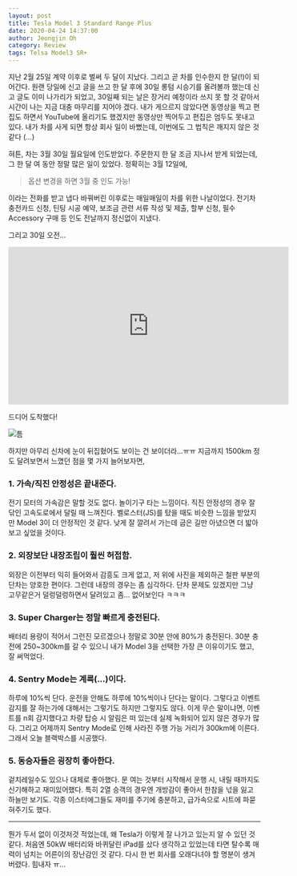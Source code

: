 ```yaml
---
layout: post
title: Tesla Model 3 Standard Range Plus
date: 2020-04-24 14:37:00
author: Jeongjin Oh
category: Review
tags: Telsa Model3 SR+
---
```


지난 2월 25일 계약 이후로 벌써 두 달이 지났다. 그리고 곧 차를 인수한지 한 달(!)이 되어간다. 원랜 당일에 신고 글을 쓰고 한 달 후에 30일 롱텀 시승기를 올려볼까 했는데 신고 글도 이미 나가리가 되었고, 30일째 되는 날은 장거리 예정이라 쓰지 못 할 것 같아서 시간이 나는 지금 대충 마무리를 지어야 겠다. 내가 게으르지 않았다면 동영상을 찍고 편집도 하면서 YouTube에 올리기도 했겠지만 동영상만 찍어두고 편집은 엄두도 못내고 있다. 내가 차를 사게 되면 항상 회사 일이 바뻤는데, 이번에도 그 법칙은 깨지지 않은 것 같다 (...)

혀튼, 차는 3월 30일 월요일에 인도받았다. 주문한지 한 달 조금 지나서 받게 되었는데, 그 한 달 여 동안 정말 많은 일이 있었다. 정확히는 3월 12일에,

> 옵션 변경을 하면 3월 중 인도 가능!

이라는 전화를 받고 냅다 바꿔버린 이후로는 매일매일이 차를 위한 나날이었다. 전기차 충전카드 신청, 틴팅 시공 예약, 보조금 관련 서류 작성 및 제출, 할부 신청, 필수 Accessory 구매 등 인도 전날까지 정신없이 지냈다.

그리고 30일 오전...

<iframe width="560" height="315" src="https://www.youtube.com/embed/fNX0KkY0RTg" frameborder="0" allow="accelerometer; autoplay; encrypted-media; gyroscope; picture-in-picture" allowfullscreen></iframe>

드디어 도착했다!

![틈](/images/2020-4-24-Tesla-Model-3-Standard-Range-Plus/1.jpg)

하지만 아무리 신차에 눈이 뒤집혔어도 보이는 건 보이더라...ㅠㅠ 지금까지 1500km 정도 달려보면서 느꼈던 점을 몇 가지 늘어보자면,

### 1. 가속/직진 안정성은 끝내준다.

전기 모터의 가속감은 말할 것도 없다. 놀이기구 타는 느낌이다. 직진 안정성의 경우 잘 닦인 고속도로에서 달릴 때 느껴진다. 벨로스터(JS)를 탔을 때도 비슷한 느낌을 받았지만 Model 3이 더 안정적인 것 같다. 낮게 잘 깔려서 가는데 굽은 길만 아녔으면 더 밟아보고 싶었을 것이다.

### 2. 외장보단 내장조립이 훨씬 허접함.

외장은 이전부터 익히 들어와서 감흥도 크게 없고, 저 위에 사진을 제외하곤 철판 부분의 단차는 양호한 편이다. 그런데 내장의 경우는 좀 심각하다. 단차 문제도 있겠지만 그냥 고무같은거 덜렁덜렁하면서 달려있고 좀... 없어보인다 ㅋㅋㅋ

### 3. Super Charger는 정말 빠르게 충전된다.

배터리 용량이 적어서 그런진 모르겠으나 정말로 30분 안에 80%가 충전된다. 30분 충전에 250~300km를 갈 수 있으니 내가 Model 3을 선택한 가장 큰 이유이기도 했고, 잘 써먹었다.

### 4. Sentry Mode는 계륵(...)이다.

하루에 10%씩 단다. 운전을 안해도 하루에 10%씩이나 단다는 말이다. 그렇다고 이벤트 감지를 잘 하는가에 대해서는 그렇기도 하지만 그렇지도 않다. 이게 무슨 말이냐면, 이벤트를 n회 감지했다고 차량 탑승 시 알림은 떠 있는데 실제 녹화되어 있지 않은 경우가 많다. 그리고 어제까지 Sentry Mode로 인해 사라진 주행 가능 거리가 300km에 이른다. 그래서 오늘 블랙박스를 시공했다.

### 5. 동승자들은 굉장히 좋아한다.

겉치레일수도 있으나 대체로 좋아했다. 문 여는 것부터 시작해서 운행 시, 내릴 때까지도 신기해하고 재미있어했다. 특히 2열 승객의 경우엔 개방감이 좋아서 한참을 넋을 잃고 하늘만 보기도. 각종 이스터에그들도 재미를 주기에 충분하고, 급가속으로 시트에 파묻혀주기도 했다.

---

뭔가 두서 없이 이것저것 적었는데, 왜 Tesla가 이렇게 잘 나가고 있는지 알 수 있던 것 같다. 처음엔 50kW 배터리와 바퀴달린 iPad를 샀다 생각하고 있었는데 타면 탈수록 매력이 넘치는 어른이의 장난감인 것 같다. 다시 한 번 회사를 오래다녀야 할 명분이 생겨버렸다. 힘내자 ㅠ...
